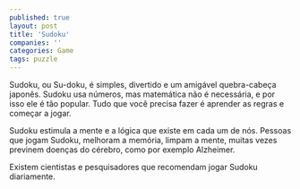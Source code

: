 ```yaml
---
published: true
layout: post
title: 'Sudoku'
companies: ''
categories: Game
tags: puzzle
---
```

Sudoku, ou Su-doku, é simples, divertido e um amigável quebra-cabeça japonês. Sudoku usa números, mas matemática não é necessária, e por isso ele é tão popular. Tudo que você precisa fazer é aprender as regras e começar a jogar.







Sudoku estimula a mente e a lógica que existe em cada um de nós. Pessoas que jogam Sudoku, melhoram a memória, limpam a mente, muitas vezes previnem doenças do cérebro, como por exemplo Alzheimer.

Existem cientistas e pesquisadores que recomendam jogar Sudoku diariamente.